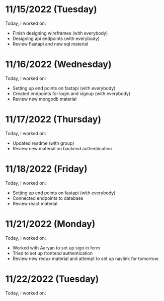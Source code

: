 # 11/15/2022 (Tuesday)
Today, I worked on:
- Finish designing wireframes (with everybody)
- Designing api endpoints (with everybody)
- Review Fastapi and new sql material


# 11/16/2022 (Wednesday)
Today, I worked on:
- Setting up end points on fastapi (with everybody)
- Created endpoints for login and signup (with everybody)
- Review new mongodb material


# 11/17/2022 (Thursday)
Today, I worked on:
- Updated readme (with group)
- Review new material on backend authentication

# 11/18/2022 (Friday)
Today, I worked on:
- Setting up end points on fastapi (with everybody)
- Connected endpoints to database
- Review react material

# 11/21/2022 (Monday)
Today, I worked on:
- Worked with Aaryan to set up sign in form
- Tried to set up frontend authentication
- Review new redux material and attempt to set up navlink for tomorrow.


# 11/22/2022 (Tuesday)
Today, I worked on:
